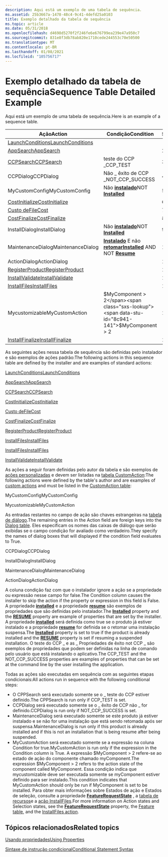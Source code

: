 ```yaml
---
description: Aqui está um exemplo de uma tabela de sequência.
ms.assetid: 25b3667a-1478-48c4-9c41-4defd25a0103
title: Exemplo detalhado da tabela de sequência
ms.topic: article
ms.date: 05/31/2018
ms.openlocfilehash: d4698d5270f2f246fe6e676799ea239e47a950c7
ms.sourcegitcommit: 831e8f3db78ab820e1710cede244553c70e50500
ms.translationtype: MT
ms.contentlocale: pt-BR
ms.lasthandoff: 01/08/2021
ms.locfileid: "105756717"
---
```

# <a name="sequence-table-detailed-example"></a><span data-ttu-id="8c941-103">Exemplo detalhado da tabela de sequência</span><span class="sxs-lookup"><span data-stu-id="8c941-103">Sequence Table Detailed Example</span></span>

<span data-ttu-id="8c941-104">Aqui está um exemplo de uma tabela de sequência.</span><span class="sxs-lookup"><span data-stu-id="8c941-104">Here is an example of a sequence table.</span></span>



| <span data-ttu-id="8c941-105">Ação</span><span class="sxs-lookup"><span data-stu-id="8c941-105">Action</span></span>                                          | <span data-ttu-id="8c941-106">Condição</span><span class="sxs-lookup"><span data-stu-id="8c941-106">Condition</span></span>                                                       | <span data-ttu-id="8c941-107">Sequência</span><span class="sxs-lookup"><span data-stu-id="8c941-107">Sequence</span></span> |
|-------------------------------------------------|-----------------------------------------------------------------|----------|
| [<span data-ttu-id="8c941-108">LaunchConditions</span><span class="sxs-lookup"><span data-stu-id="8c941-108">LaunchConditions</span></span>](launchconditions-action.md) |                                                                 |          |
| [<span data-ttu-id="8c941-109">AppSearch</span><span class="sxs-lookup"><span data-stu-id="8c941-109">AppSearch</span></span>](appsearch-action.md)               |                                                                 | <span data-ttu-id="8c941-110">200</span><span class="sxs-lookup"><span data-stu-id="8c941-110">200</span></span>      |
| [<span data-ttu-id="8c941-111">CCPSearch</span><span class="sxs-lookup"><span data-stu-id="8c941-111">CCPSearch</span></span>](ccpsearch-action.md)               | <span data-ttu-id="8c941-112">teste do CCP \_</span><span class="sxs-lookup"><span data-stu-id="8c941-112">CCP\_TEST</span></span>                                                       | <span data-ttu-id="8c941-113">300</span><span class="sxs-lookup"><span data-stu-id="8c941-113">300</span></span>      |
| <span data-ttu-id="8c941-114">CCPDialog</span><span class="sxs-lookup"><span data-stu-id="8c941-114">CCPDialog</span></span>                                       | <span data-ttu-id="8c941-115">Não \_ êxito de CCP \_</span><span class="sxs-lookup"><span data-stu-id="8c941-115">NOT\_CCP\_SUCCESS</span></span>                                               | <span data-ttu-id="8c941-116">400</span><span class="sxs-lookup"><span data-stu-id="8c941-116">400</span></span>      |
| <span data-ttu-id="8c941-117">MyCustomConfig</span><span class="sxs-lookup"><span data-stu-id="8c941-117">MyCustomConfig</span></span>                                  | <span data-ttu-id="8c941-118">Não [ **instalado**](installed.md)</span><span class="sxs-lookup"><span data-stu-id="8c941-118">NOT [**Installed**](installed.md)</span></span>                              | <span data-ttu-id="8c941-119">500</span><span class="sxs-lookup"><span data-stu-id="8c941-119">500</span></span>      |
| [<span data-ttu-id="8c941-120">CostInitialize</span><span class="sxs-lookup"><span data-stu-id="8c941-120">CostInitialize</span></span>](costinitialize-action.md)     |                                                                 | <span data-ttu-id="8c941-121">600</span><span class="sxs-lookup"><span data-stu-id="8c941-121">600</span></span>      |
| [<span data-ttu-id="8c941-122">Custo de</span><span class="sxs-lookup"><span data-stu-id="8c941-122">FileCost</span></span>](filecost-action.md)                 |                                                                 | <span data-ttu-id="8c941-123">700</span><span class="sxs-lookup"><span data-stu-id="8c941-123">700</span></span>      |
| [<span data-ttu-id="8c941-124">CostFinalize</span><span class="sxs-lookup"><span data-stu-id="8c941-124">CostFinalize</span></span>](costfinalize-action.md)         |                                                                 | <span data-ttu-id="8c941-125">800</span><span class="sxs-lookup"><span data-stu-id="8c941-125">800</span></span>      |
| <span data-ttu-id="8c941-126">InstallDialog</span><span class="sxs-lookup"><span data-stu-id="8c941-126">InstallDialog</span></span>                                   | <span data-ttu-id="8c941-127">Não [ **instalado**](installed.md)</span><span class="sxs-lookup"><span data-stu-id="8c941-127">NOT [**Installed**](installed.md)</span></span>                              | <span data-ttu-id="8c941-128">900</span><span class="sxs-lookup"><span data-stu-id="8c941-128">900</span></span>      |
| <span data-ttu-id="8c941-129">MaintenanceDialog</span><span class="sxs-lookup"><span data-stu-id="8c941-129">MaintenanceDialog</span></span>                               | <span data-ttu-id="8c941-130">[**Instalado**](installed.md) E não [ **retomar**](resume.md)</span><span class="sxs-lookup"><span data-stu-id="8c941-130">[**Installed**](installed.md) AND NOT [**Resume**](resume.md)</span></span> | <span data-ttu-id="8c941-131">1000</span><span class="sxs-lookup"><span data-stu-id="8c941-131">1000</span></span>     |
| <span data-ttu-id="8c941-132">ActionDialog</span><span class="sxs-lookup"><span data-stu-id="8c941-132">ActionDialog</span></span>                                    |                                                                 | <span data-ttu-id="8c941-133">1100</span><span class="sxs-lookup"><span data-stu-id="8c941-133">1100</span></span>     |
| [<span data-ttu-id="8c941-134">RegisterProduct</span><span class="sxs-lookup"><span data-stu-id="8c941-134">RegisterProduct</span></span>](registerproduct-action.md)   |                                                                 | <span data-ttu-id="8c941-135">1200</span><span class="sxs-lookup"><span data-stu-id="8c941-135">1200</span></span>     |
| [<span data-ttu-id="8c941-136">InstallValidate</span><span class="sxs-lookup"><span data-stu-id="8c941-136">InstallValidate</span></span>](installvalidate-action.md)   |                                                                 | <span data-ttu-id="8c941-137">1300</span><span class="sxs-lookup"><span data-stu-id="8c941-137">1300</span></span>     |
| [<span data-ttu-id="8c941-138">InstallFiles</span><span class="sxs-lookup"><span data-stu-id="8c941-138">InstallFiles</span></span>](installfiles-action.md)         |                                                                 | <span data-ttu-id="8c941-139">1.400</span><span class="sxs-lookup"><span data-stu-id="8c941-139">1400</span></span>     |
| <span data-ttu-id="8c941-140">Mycustomizable</span><span class="sxs-lookup"><span data-stu-id="8c941-140">MyCustomAction</span></span>                                  | <span data-ttu-id="8c941-141">$MyComponent > 2</span><span class="sxs-lookup"><span data-stu-id="8c941-141">$MyComponent > 2</span></span>                                             | <span data-ttu-id="8c941-142">1500</span><span class="sxs-lookup"><span data-stu-id="8c941-142">1500</span></span>     |
| [<span data-ttu-id="8c941-143">InstallFinalize</span><span class="sxs-lookup"><span data-stu-id="8c941-143">InstallFinalize</span></span>](installfinalize-action.md)   |                                                                 | <span data-ttu-id="8c941-144">1600</span><span class="sxs-lookup"><span data-stu-id="8c941-144">1600</span></span>     |



 

<span data-ttu-id="8c941-145">As seguintes ações nessa tabela de sequência são definidas pelo instalador e são exemplos de ações padrão:</span><span class="sxs-lookup"><span data-stu-id="8c941-145">The following actions in this sequence table are defined by the installer and are examples of standard actions:</span></span>

[<span data-ttu-id="8c941-146">LaunchConditions</span><span class="sxs-lookup"><span data-stu-id="8c941-146">LaunchConditions</span></span>](launchconditions-action.md)

 

[<span data-ttu-id="8c941-147">AppSearch</span><span class="sxs-lookup"><span data-stu-id="8c941-147">AppSearch</span></span>](appsearch-action.md)

 

[<span data-ttu-id="8c941-148">CCPSearch</span><span class="sxs-lookup"><span data-stu-id="8c941-148">CCPSearch</span></span>](ccpsearch-action.md)

 

[<span data-ttu-id="8c941-149">CostInitialize</span><span class="sxs-lookup"><span data-stu-id="8c941-149">CostInitialize</span></span>](costinitialize-action.md)

 

[<span data-ttu-id="8c941-150">Custo de</span><span class="sxs-lookup"><span data-stu-id="8c941-150">FileCost</span></span>](filecost-action.md)

 

[<span data-ttu-id="8c941-151">CostFinalize</span><span class="sxs-lookup"><span data-stu-id="8c941-151">CostFinalize</span></span>](costfinalize-action.md)

 

[<span data-ttu-id="8c941-152">RegisterProduct</span><span class="sxs-lookup"><span data-stu-id="8c941-152">RegisterProduct</span></span>](registerproduct-action.md)

 

[<span data-ttu-id="8c941-153">InstallFiles</span><span class="sxs-lookup"><span data-stu-id="8c941-153">InstallFiles</span></span>](installfiles-action.md)

 

[<span data-ttu-id="8c941-154">InstallFiles</span><span class="sxs-lookup"><span data-stu-id="8c941-154">InstallFiles</span></span>](installfiles-action.md)

 

[<span data-ttu-id="8c941-155">InstallValidate</span><span class="sxs-lookup"><span data-stu-id="8c941-155">InstallValidate</span></span>](installvalidate-action.md)

<span data-ttu-id="8c941-156">As ações a seguir foram definidas pelo autor da tabela e são exemplos de [ações personalizadas](custom-actions.md) e devem ser listadas na [tabela CustomAction](customaction-table.md):</span><span class="sxs-lookup"><span data-stu-id="8c941-156">The following actions were defined by the table's author and are examples of [custom actions](custom-actions.md) and must be listed in the [CustomAction table](customaction-table.md):</span></span>

<span data-ttu-id="8c941-157">MyCustomConfig</span><span class="sxs-lookup"><span data-stu-id="8c941-157">MyCustomConfig</span></span>

 

<span data-ttu-id="8c941-158">Mycustomizable</span><span class="sxs-lookup"><span data-stu-id="8c941-158">MyCustomAction</span></span>

<span data-ttu-id="8c941-159">As entradas restantes no campo de ação são chaves estrangeiras na [tabela de diálogo](dialog-table.md).</span><span class="sxs-lookup"><span data-stu-id="8c941-159">The remaining entries in the Action field are foreign keys into the [Dialog table](dialog-table.md).</span></span> <span data-ttu-id="8c941-160">Eles especificam os nomes das caixas de diálogo que serão exibidas se o campo condição for avaliado como verdadeiro.</span><span class="sxs-lookup"><span data-stu-id="8c941-160">They specify the names of dialog boxes that will displayed if the condition field evaluates to True.</span></span>

<span data-ttu-id="8c941-161">CCPDialog</span><span class="sxs-lookup"><span data-stu-id="8c941-161">CCPDialog</span></span>

 

<span data-ttu-id="8c941-162">InstallDialog</span><span class="sxs-lookup"><span data-stu-id="8c941-162">InstallDialog</span></span>

 

<span data-ttu-id="8c941-163">MaintenanceDialog</span><span class="sxs-lookup"><span data-stu-id="8c941-163">MaintenanceDialog</span></span>

 

<span data-ttu-id="8c941-164">ActionDialog</span><span class="sxs-lookup"><span data-stu-id="8c941-164">ActionDialog</span></span>

<span data-ttu-id="8c941-165">A coluna condição faz com que o instalador ignore a ação se a propriedade ou expressão nesse campo for false.</span><span class="sxs-lookup"><span data-stu-id="8c941-165">The Condition column causes the installer to skip the action if the property or expression in this field is False.</span></span> <span data-ttu-id="8c941-166">A propriedade [**installed**](installed.md) e a propriedade [**resume**](resume.md) são exemplos de propriedades que são definidas pelo instalador.</span><span class="sxs-lookup"><span data-stu-id="8c941-166">The [**Installed**](installed.md) property and the [**RESUME**](resume.md) property are example of properties that are set by the installer.</span></span> <span data-ttu-id="8c941-167">A propriedade [**installed**](installed.md) será definida como true se o produto já estiver instalado e a propriedade [**resume**](resume.md) for definida se o retomar uma instalação suspensa.</span><span class="sxs-lookup"><span data-stu-id="8c941-167">The [**Installed**](installed.md) property is set to true if the product is already installed and the [**RESUME**](resume.md) property is set if resuming a suspended installation.</span></span> <span data-ttu-id="8c941-168">O teste do CCP \_ e as \_ Propriedades de êxito not CCP \_ são exemplos de propriedades que podem ser definidas na linha de comando pelo usuário que está instalando o aplicativo.</span><span class="sxs-lookup"><span data-stu-id="8c941-168">The CCP\_TEST and the NOT\_CCP\_SUCCESS properties are examples of properties that can be set at the command line by the user installing the application.</span></span>

<span data-ttu-id="8c941-169">Todas as ações são executadas em sequência com as seguintes etapas condicionais:</span><span class="sxs-lookup"><span data-stu-id="8c941-169">All actions run in sequence with the following conditional steps:</span></span>

-   <span data-ttu-id="8c941-170">O CPPSearch será executado somente se o \_ teste do CCP estiver definido.</span><span class="sxs-lookup"><span data-stu-id="8c941-170">The CPPSearch is run only if CCP\_TEST is set.</span></span>
-   <span data-ttu-id="8c941-171">CCPDialog será executado somente se o \_ êxito de CCP não \_ for definido.</span><span class="sxs-lookup"><span data-stu-id="8c941-171">CCPDialog is run only if NOT\_CCP\_SUCCESS is set.</span></span>
-   <span data-ttu-id="8c941-172">MaintenanceDialog será executado somente se este produto já estiver instalado e se não for uma instalação que está sendo retomada após ser suspensa.</span><span class="sxs-lookup"><span data-stu-id="8c941-172">MaintenanceDialog is run only if this product is already installed and if this is not an installation that is being resume after being suspended.</span></span>
-   <span data-ttu-id="8c941-173">MyCustomAction será executado somente se a expressão na coluna Condition for true.</span><span class="sxs-lookup"><span data-stu-id="8c941-173">MyCustomAction is run only if the expression in the Condition column is True.</span></span> <span data-ttu-id="8c941-174">A expressão $MyComponent > 2 refere-se ao estado de ação do componente chamado myComponent.</span><span class="sxs-lookup"><span data-stu-id="8c941-174">The expression $MyComponent > 2 refers to the action state of the component called MyComponent.</span></span> <span data-ttu-id="8c941-175">Essa condição indica que mycustomizable deve ser executada somente se myComponent estiver definido para ser instalado.</span><span class="sxs-lookup"><span data-stu-id="8c941-175">This condition indicates that MyCustomAction should only be run if MyComponent is set to be installed.</span></span> <span data-ttu-id="8c941-176">Para obter mais informações sobre Estados de ação e Estados de seleção, consulte a propriedade [**FeatureRequestState**](session-featurerequeststate.md) , a [tabela de recursos](feature-table.md)e a [ação InstallFiles](installfiles-action.md).</span><span class="sxs-lookup"><span data-stu-id="8c941-176">For more information on Action states and Selection states, see the [**FeatureRequestState**](session-featurerequeststate.md) property, the [Feature table](feature-table.md), and the [InstallFiles action](installfiles-action.md).</span></span>

## <a name="related-topics"></a><span data-ttu-id="8c941-177">Tópicos relacionados</span><span class="sxs-lookup"><span data-stu-id="8c941-177">Related topics</span></span>

<dl> <dt>

[<span data-ttu-id="8c941-178">Usando propriedades</span><span class="sxs-lookup"><span data-stu-id="8c941-178">Using Properties</span></span>](using-properties.md)
</dt> <dt>

[<span data-ttu-id="8c941-179">Sintaxe de instrução condicional</span><span class="sxs-lookup"><span data-stu-id="8c941-179">Conditional Statement Syntax</span></span>](conditional-statement-syntax.md)
</dt> </dl>

 

 



